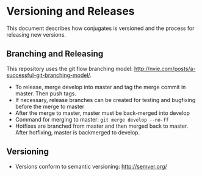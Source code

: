 # Versioning and Releases

This document describes how conjugates is versioned and the process for releasing new versions.

## Branching and Releasing

This repository uses the git flow branching model: http://nvie.com/posts/a-successful-git-branching-model/.

- To release, merge develop into master and tag the merge commit in master. Then push tags.
- If necessary, release branches can be created for testing and bugfixing before the merge to master
- After the merge to master, master must be back-merged into develop
- Command for merging to master: `git merge develop --no-ff`
- Hotfixes are branched from master and then merged back to master. After hotfixing, master is backmerged to develop.

## Versioning

- Versions conform to semantic versioning: http://semver.org/